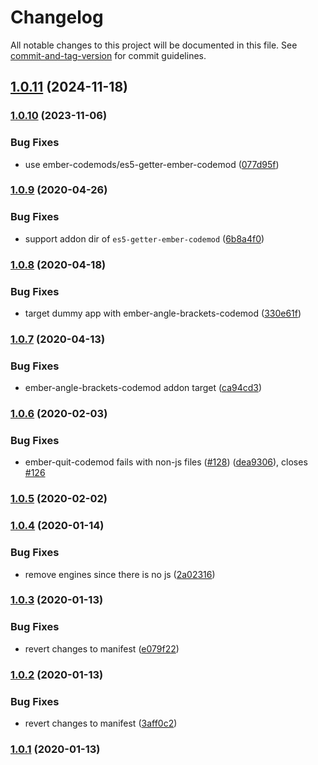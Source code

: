 # Changelog

All notable changes to this project will be documented in this file. See [commit-and-tag-version](https://github.com/absolute-version/commit-and-tag-version) for commit guidelines.

## [1.0.11](https://github.com/ember-cli/ember-cli-update-codemods-manifest/compare/ember-addon-codemods-manifest@1.0.10...ember-addon-codemods-manifest@1.0.11) (2024-11-18)

### [1.0.10](https://github.com/ember-cli/ember-cli-update-codemods-manifest/compare/ember-addon-codemods-manifest@1.0.9...ember-addon-codemods-manifest@1.0.10) (2023-11-06)


### Bug Fixes

* use ember-codemods/es5-getter-ember-codemod ([077d95f](https://github.com/ember-cli/ember-cli-update-codemods-manifest/commit/077d95f5417206ab9d1ce6543635e4049dc9867e))

### [1.0.9](https://github.com/ember-cli/ember-cli-update-codemods-manifest/compare/ember-addon-codemods-manifest@1.0.8...ember-addon-codemods-manifest@1.0.9) (2020-04-26)


### Bug Fixes

* support addon dir of `es5-getter-ember-codemod` ([6b8a4f0](https://github.com/ember-cli/ember-cli-update-codemods-manifest/commit/6b8a4f0366cb60f9c4161fb45d559480d9af8a4c))

### [1.0.8](https://github.com/ember-cli/ember-cli-update-codemods-manifest/compare/ember-addon-codemods-manifest@1.0.7...ember-addon-codemods-manifest@1.0.8) (2020-04-18)


### Bug Fixes

* target dummy app with ember-angle-brackets-codemod ([330e61f](https://github.com/ember-cli/ember-cli-update-codemods-manifest/commit/330e61fa03bf07dbb8625244c31887b45c90113e))

### [1.0.7](https://github.com/ember-cli/ember-cli-update-codemods-manifest/compare/ember-addon-codemods-manifest@1.0.6...ember-addon-codemods-manifest@1.0.7) (2020-04-13)


### Bug Fixes

* ember-angle-brackets-codemod addon target ([ca94cd3](https://github.com/ember-cli/ember-cli-update-codemods-manifest/commit/ca94cd3c4185b3b94392cd48fecc664ca5e65bcd))

### [1.0.6](https://github.com/ember-cli/ember-cli-update-codemods-manifest/compare/ember-addon-codemods-manifest@1.0.5...ember-addon-codemods-manifest@1.0.6) (2020-02-03)


### Bug Fixes

* ember-quit-codemod fails with non-js files ([#128](https://github.com/ember-cli/ember-cli-update-codemods-manifest/issues/128)) ([dea9306](https://github.com/ember-cli/ember-cli-update-codemods-manifest/commit/dea9306c5cd0a5b451c4948ea51749dfd1e62e20)), closes [#126](https://github.com/ember-cli/ember-cli-update-codemods-manifest/issues/126)

### [1.0.5](https://github.com/ember-cli/ember-cli-update-codemods-manifest/compare/ember-addon-codemods-manifest@1.0.4...ember-addon-codemods-manifest@1.0.5) (2020-02-02)

### [1.0.4](https://github.com/ember-cli/ember-cli-update-codemods-manifest/compare/ember-addon-codemods-manifest@1.0.3...ember-addon-codemods-manifest@1.0.4) (2020-01-14)


### Bug Fixes

* remove engines since there is no js ([2a02316](https://github.com/ember-cli/ember-cli-update-codemods-manifest/commit/2a0231642f648f3f71d99785c0e1a50ee5e0bd65))

### [1.0.3](https://github.com/ember-cli/ember-cli-update-codemods-manifest/compare/ember-addon-codemods-manifest@1.0.2...ember-addon-codemods-manifest@1.0.3) (2020-01-13)


### Bug Fixes

* revert changes to manifest ([e079f22](https://github.com/ember-cli/ember-cli-update-codemods-manifest/commit/e079f2207e946e69f55706be74600a23e40912e0))

### [1.0.2](https://github.com/ember-cli/ember-cli-update-codemods-manifest/compare/ember-addon-codemods-manifest@1.0.1...ember-addon-codemods-manifest@1.0.2) (2020-01-13)


### Bug Fixes

* revert changes to manifest ([3aff0c2](https://github.com/ember-cli/ember-cli-update-codemods-manifest/commit/3aff0c28dee2baacd0abffe7a75f5e5df94294b2))

### [1.0.1](https://github.com/ember-cli/ember-cli-update-codemods-manifest/compare/ember-addon-codemods-manifest@1.0.0...ember-addon-codemods-manifest@1.0.1) (2020-01-13)

